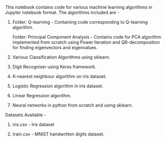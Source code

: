 This notebook contains code for various machine learning algorithms in Jupyter notebook format.
The algorithms included are -

1. Folder: Q-learning - Containing code corresponding to Q-learning algorithm.

   Folder: Principal Component Analysis - Contains code for PCA algorithm implemented from scratch using Power Iteration and QR-decomposition for finding eigenvectors and eigenvalues.

2. Various Classification Algorithms using sklearn.

3. Digit Recogniser using Keras framework.

4. K-nearest neighbour algorithm on iris dataset.

5. Logistic Regression algorithm in iris dataset.

6. Linear Regression algorithm.

7. Neural networks in python from scratch and using sklearn.

Datasets Available -

1. iris.csv - Iris dataset

2. train.csv - MNIST handwritten digits dataset.

